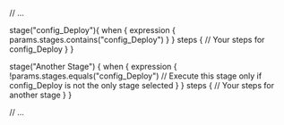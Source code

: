// ...

stage("config_Deploy"){
    when {
        expression { params.stages.contains("config_Deploy") }
    }
    steps {
        // Your steps for config_Deploy
    }
}

stage("Another Stage") {
    when {
        expression { 
            !params.stages.equals("config_Deploy") // Execute this stage only if config_Deploy is not the only stage selected
        }
    }
    steps {
        // Your steps for another stage
    }
}

// ...
